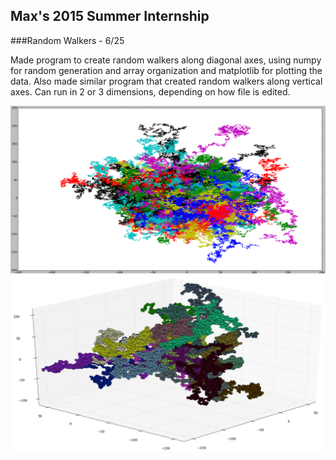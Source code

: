 ## Max's 2015 Summer Internship

###Random Walkers - 6/25

Made program to create random walkers along diagonal axes, using numpy for random generation and array organization and matplotlib for plotting the data.  Also made similar program that created random walkers along vertical axes.  Can run in 2 or 3 dimensions, depending on how file is edited.

![vertical axes 2D random walker, line format](/RandomWalk/RandWalk2D.png)
![vertical axes 3D random walker, dot format](/RandomWalk/RandWalkDot.png)
